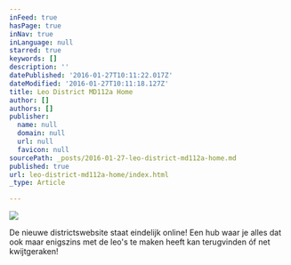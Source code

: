 ```yaml
---
inFeed: true
hasPage: true
inNav: true
inLanguage: null
starred: true
keywords: []
description: ''
datePublished: '2016-01-27T10:11:22.017Z'
dateModified: '2016-01-27T10:11:18.127Z'
title: Leo District MD112a Home
author: []
authors: []
publisher:
  name: null
  domain: null
  url: null
  favicon: null
sourcePath: _posts/2016-01-27-leo-district-md112a-home.md
published: true
url: leo-district-md112a-home/index.html
_type: Article

---
```

![](https://the-grid-user-content.s3-us-west-2.amazonaws.com/b9c59dad-c3ec-42c1-992d-4191074fd638.jpg)

De nieuwe districtswebsite staat eindelijk online! Een hub waar je alles dat ook maar enigszins met de leo's te maken heeft kan terugvinden óf net kwijtgeraken!